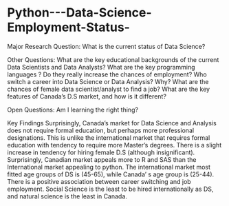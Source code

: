 # Python---Data-Science-Employment-Status-
Major Research Question: 
What is the current status of Data Science?

Other Questions: 
What are the key educational backgrounds of the current Data Scientists and Data Analysts? 
What are the key programming languages ? Do they really increase the chances of employment? 
Who switch a career into Data Science or Data Analysis? Why? 
What are the chances of female data scientist/analyst to find a job? 
What are the key features of Canada’s D.S market, and how is it different? 

Open Questions: 
Am I learning the right thing? 


Key Findings 
Surprisingly, Canada’s market for Data Science and Analysis does not require formal education, but perhaps more professional designations.  This is unlike the international market that requires formal education with tendency to require more Master’s degrees. 
There is a slight increase in tendency for hiring female D.S (although insignificant).
Surprisingly, Canadian market appeals more to R and SAS than the International market appealing to python. 
The international market most fitted age groups of DS is (45-65), while Canada’ s age group is (25-44). 
There is a positive association between career switching and job employment.
Social Science is the least to be hired internationally as DS, and natural science is the least in Canada. 
